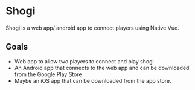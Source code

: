 # Shogi
Shogi is a web app/ android app to connect players using Native Vue. 

## Goals 
* Web app to allow two players to connect and play shogi
* An Android app that connects to the web app and can be downloaded from the Google Play Store
* Maybe an iOS app that can be downloaded from the app store. 